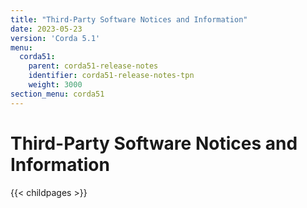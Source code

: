 ```yaml
---
title: "Third-Party Software Notices and Information"
date: 2023-05-23
version: 'Corda 5.1'
menu:
  corda51:
    parent: corda51-release-notes
    identifier: corda51-release-notes-tpn
    weight: 3000
section_menu: corda51
---
```

# Third-Party Software Notices and Information
{{< childpages >}}
